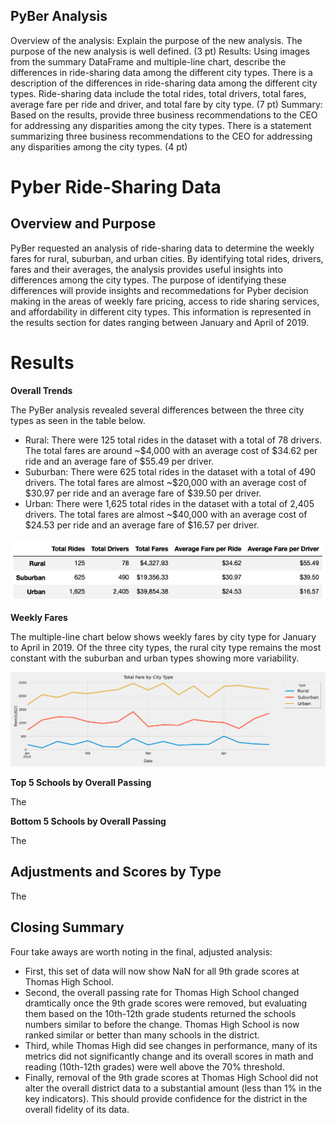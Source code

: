 ## PyBer Analysis ##

Overview of the analysis: Explain the purpose of the new analysis. The purpose of the new analysis is well defined. (3 pt)
Results: Using images from the summary DataFrame and multiple-line chart, describe the differences in ride-sharing data among the different city types.
There is a description of the differences in ride-sharing data among the different city types. Ride-sharing data include the total rides, total drivers, total fares, average fare per ride and driver, and total fare by city type. (7 pt)
Summary: Based on the results, provide three business recommendations to the CEO for addressing any disparities among the city types. There is a statement summarizing three business recommendations to the CEO for addressing any disparities among the city types. (4 pt)


# Pyber Ride-Sharing Data #

## Overview and Purpose ##

PyBer requested an analysis of ride-sharing data to determine the weekly fares for rural, suburban, and urban cities. By identifying total rides, drivers, fares and their averages, the analysis provides useful insights into differences among the city types. The purpose of identifying these differences will provide insights and recommedations for Pyber decision making in the areas of weekly fare pricing, access to ride sharing services, and affordability in different city types. This information is represented in the results section for dates ranging between January and April of 2019. 

# Results

**Overall Trends**

The PyBer analysis revealed several differences between the three city types as seen in the table below. 
 - Rural: There were 125 total rides in the dataset with a total of 78 drivers. The total fares are around ~$4,000 with an average cost of $34.62 per ride and an average fare of $55.49 per driver. 
 - Suburban: There were 625 total rides in the dataset with a total of 490 drivers. The total fares are almost ~$20,000 with an average cost of $30.97 per ride and an average fare of $39.50 per driver. 
 - Urban: There were 1,625 total rides in the dataset with a total of 2,405 drivers. The total fares are almost ~$40,000 with an average cost of $24.53 per ride and an average fare of $16.57 per driver. 

<p align="center">
<img src="https://github.com/teachjanderson/PyBer_Analysis/blob/45d3c16bce462534c1189ad0e74686ea1a7a3ff0/analysis/Ride-sharing.png" />

**Weekly Fares**
 
 The multiple-line chart below shows weekly fares by city type for January to April in 2019. Of the three city types, the rural city type remains the most constant with the suburban and urban types showing more variability. 
 
 <p align="center">
<img src="https://github.com/teachjanderson/PyBer_Analysis/blob/45d3c16bce462534c1189ad0e74686ea1a7a3ff0/analysis/PyBer_fare_summary.png" />
    
    

    
**Top 5 Schools by Overall Passing**

The   
    
**Bottom 5 Schools by Overall Passing**

The

## Adjustments and Scores by Type ##

The
      
## Closing Summary ##
  
Four take aways are worth noting in the final, adjusted analysis:
  - First, this set of data will now show NaN for all 9th grade scores at Thomas High School. 
  - Second, the overall passing rate for Thomas High School changed dramtically once the 9th grade scores were removed, but evaluating them based on the 10th-12th grade students returned the schools numbers similar to before the change. Thomas High School is now ranked similar or better than many schools in the district. 
  - Third, while Thomas High did see changes in performance, many of its metrics did not significantly change and its overall scores in math and reading (10th-12th grades) were well above the 70% threshold. 
  - Finally, removal of the 9th grade scores at Thomas High School did not alter the overall district data to a substantial amount (less than 1% in the key indicators). This should provide confidence for the district in the overall fidelity of its data. 

